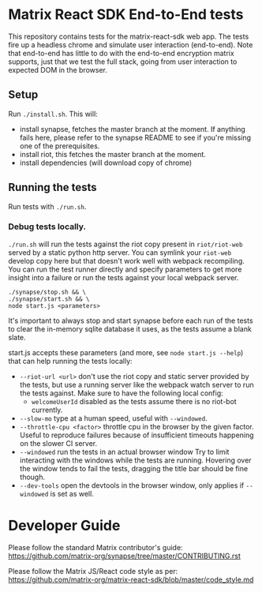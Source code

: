 # Matrix React SDK End-to-End tests

This repository contains tests for the matrix-react-sdk web app. The tests fire up a headless chrome and simulate user interaction (end-to-end). Note that end-to-end has little to do with the end-to-end encryption matrix supports, just that we test the full stack, going from user interaction to expected DOM in the browser.

## Setup

Run `./install.sh`. This will:
 - install synapse, fetches the master branch at the moment. If anything fails here, please refer to the synapse README to see if you're missing one of the prerequisites.
 - install riot, this fetches the master branch at the moment.
 - install dependencies (will download copy of chrome)

## Running the tests

Run tests with `./run.sh`.

### Debug tests locally.

`./run.sh` will run the tests against the riot copy present in `riot/riot-web` served by a static python http server. You can symlink your `riot-web` develop copy here but that doesn't work well with webpack recompiling. You can run the test runner directly and specify parameters to get more insight into a failure or run the tests against your local webpack server.

```
./synapse/stop.sh && \
./synapse/start.sh && \
node start.js <parameters>
```
It's important to always stop and start synapse before each run of the tests to clear the in-memory sqlite database it uses, as the tests assume a blank slate.

start.js accepts these parameters (and more, see `node start.js --help`) that can help running the tests locally:

 - `--riot-url <url>` don't use the riot copy and static server provided by the tests, but use a running server like the webpack watch server to run the tests against. Make sure to have the following local config:
   - `welcomeUserId` disabled as the tests assume there is no riot-bot currently.
 - `--slow-mo` type at a human speed, useful with `--windowed`.
 - `--throttle-cpu <factor>` throttle cpu in the browser by the given factor. Useful to reproduce failures because of insufficient timeouts happening on the slower CI server.
 - `--windowed` run the tests in an actual browser window Try to limit interacting with the windows while the tests are running. Hovering over the window tends to fail the tests, dragging the title bar should be fine though.
 - `--dev-tools` open the devtools in the browser window, only applies if `--windowed` is set as well.

Developer Guide
===============

Please follow the standard Matrix contributor's guide:
https://github.com/matrix-org/synapse/tree/master/CONTRIBUTING.rst

Please follow the Matrix JS/React code style as per:
https://github.com/matrix-org/matrix-react-sdk/blob/master/code_style.md
